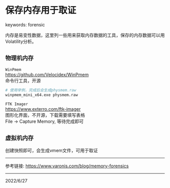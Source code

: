 # 保存内存用于取证

keywords: forensic  

内存是易变性数据，这里列一些用来获取内存数据的工具，保存的内存数据可以用Volatility分析。  

## `物理机内存`

`WinPmem`  
https://github.com/Velocidex/WinPmem  
命令行工具，开源  
```r
# 使用举例，完成后会生成physmem.raw
winpmem_mini_x64.exe physmem.raw
```

`FTK Imager`  
https://www.exterro.com/ftk-imager  
图形化界面，不开源，下载需要填写表格  
File -> Capture Memory, 等待完成即可  


## `虚拟机内存`
创建快照即可，会生成vmem文件，可用于取证  


---
参考链接: https://www.varonis.com/blog/memory-forensics  


---
2022/6/27  
